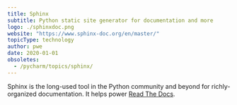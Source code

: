 ```yaml
---
title: Sphinx
subtitle: Python static site generator for documentation and more
logo: ./sphinxdoc.png
website: "https://www.sphinx-doc.org/en/master/"
topicType: technology
author: pwe
date: 2020-01-01
obsoletes:
  - /pycharm/topics/sphinx/
---
```


Sphinx is the long-used tool in the Python community and beyond for richly-organized documentation.
It helps power [Read The Docs](https://readthedocs.org).
